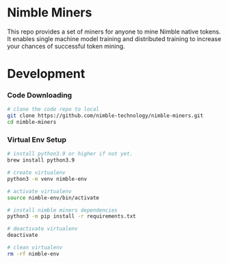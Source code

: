 # Nimble Miners

This repo provides a set of miners for anyone to mine Nimble native tokens. It enables single machine model training and distributed training to increase your chances of successful token mining.

# Development

### Code Downloading

```bash
# clone the code repo to local
git clone https://github.com/nimble-technology/nimble-miners.git
cd nimble-miners
```

### Virtual Env Setup

```bash
# install python3.9 or higher if not yet.
brew install python3.9

# create virtualenv
python3 -m venv nimble-env

# activate virtualenv
source nimble-env/bin/activate

# install nimble miners dependencies
python3 -m pip install -r requirements.txt

# deactivate virtualenv
deactivate

# clean virtualenv
rm -rf nimble-env
```
